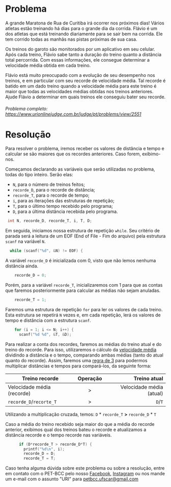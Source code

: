 # Problema

A grande Maratona de Rua de Curitiba irá ocorrer nos próximos dias! Vários atletas estão treinando há dias para o grande dia da corrida. Flávio é um dos atletas que está treinando diariamente para se sair bem na corrida. Ele tem corrido todas as manhãs nas pistas próximas de sua casa.

Os treinos do garoto são monitorados por um aplicativo em seu celular. Após cada treino, Flávio sabe tanto a duração do treino quanto a distância total percorrida. Com essas informações, ele consegue determinar a velocidade média obtida em cada treino.

Flávio está muito preocupado com a evolução de seu desempenho nos treinos, e em particular com seu recorde de velocidade média. Tal recorde é batido em um dado treino quando a velocidade média para este treino é maior que todas as velocidades médias obtidas nos treinos anteriores. Ajude Flávio a determinar em quais treinos ele conseguiu bater seu recorde.

###### Problema completo: https://www.urionlinejudge.com.br/judge/pt/problems/view/2551

# Resolução

Para resolver o problema, iremos receber os valores de distância e tempo e calcular se são maiores que os recordes anteriores. Caso forem, exibimo-nos.

Começamos declarando as variáveis que serão utilizadas no problema, todas do tipo inteiro. Serão elas:
- `N`, para o número de treinos feitos;
- `recorde_D`, para o recorde de distância;
- `recorde_T`, para o recorde de tempo;
- `i`, para as iterações das estruturas de repetição;
- `T`, para o último tempo recebido pelo programa;
- `D`, para a última distância recebida pelo programa.
```c
 int N, recorde_D, recorde_T, i, T, D;
 ```

Em seguida, iniciamos nossa estrutura de repetição `while`. Seu critério de parada será a leitura de um EOF (End of File - Fim do arquivo) pela estrutura `scanf` na variável `N`.
```c
  while (scanf("%d", &N) != EOF) {
```

A variável `recorde_D` é inicializada com 0, visto que não lemos nenhuma distância ainda.
```c
	recorde_D = 0;
```

Porém, para a variável `recorde_T`, inicializaremos com 1 para que as contas que faremos posteriormente para calcular as médias não sejam anuladas.
```c
	recorde_T = 1;
```

Faremos uma estrutura de repetição `for` para ler os valores de cada treino. Esta estrutura se repetirá `N` vezes e, em cada repetição, lerá os valores de tempo e distância com a estrutura `scanf`.
```c
    for (i = 1; i <= N; i++) {
      scanf("%d %d", &T, &D);
```

Para realizar a conta dos recordes, faremos as médias do treino atual e do treino do recorde. Para isso, utilizaremos o cálculo da [velocidade média](https://www.educamaisbrasil.com.br/enem/fisica/velocidade-media) dividindo a distância e o tempo, comparando ambas médias (tanto do atual quanto do recorde). Assim, faremos uma [regra de 3](https://www.somatematica.com.br/fundam/regra3s.php) para podermos multiplicar distâncias e tempos para compará-los, da seguinte forma:

| Treino recorde        | Operação           | Treino atual  |
| ------------- |:-------------:| -----:|
| Velocidade média (recorde)      | > | Velocidade média (atual) |
| ``recorde_D``/``recorte_T``      | > |``D``/``T``|  
  
Utilizando a multiplicação cruzada, temos:
``D`` * ``recorde_T`` **>** ``recorde_D`` * ``T``

Caso a média do treino recebido seja maior do que a média do recorde anterior, exibimos qual dos treinos bateu o recorde e atualizamos a distância recorde e o tempo recorde nas variáveis.
```c
      if (D*recorde_T > recorde_D*T) {
        printf("%d\n", i);
        recorde_D = D;
        recorde_T = T;
```

Caso tenha alguma dúvida sobre este problema ou sobre a resolução, entre em contato com o PET-BCC pelo nosso
[Facebook](https://www.facebook.com/petbcc/),
[Instagram](https://www.instagram.com/petbcc.ufscar/)
ou nos mande um e-mail com o assunto "URI" para  petbcc.ufscar@gmail.com
